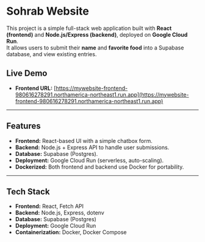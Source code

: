 # Sohrab Website

This project is a simple full-stack web application built with **React (frontend)** and **Node.js/Express (backend)**, deployed on **Google Cloud Run**.  
It allows users to submit their **name** and **favorite food** into a Supabase database, and view existing entries.
## Live Demo
- **Frontend URL:** [https://mywebsite-frontend-980616278291.northamerica-northeast1.run.app](https://mywebsite-frontend-980616278291.northamerica-northeast1.run.app)


---

## Features
- **Frontend:** React-based UI with a simple chatbox form.
- **Backend:** Node.js + Express API to handle user submissions.
- **Database:** Supabase (Postgres).
- **Deployment:** Google Cloud Run (serverless, auto-scaling).
- **Dockerized:** Both frontend and backend use Docker for portability.

---

## Tech Stack
- **Frontend:** React, Fetch API
- **Backend:** Node.js, Express, dotenv
- **Database:** Supabase (Postgres)
- **Deployment:** Google Cloud Run
- **Containerization:** Docker, Docker Compose

